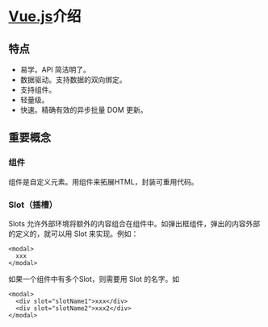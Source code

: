 # [Vue.js](http://cn.vuejs.org/)介绍
## 特点
* 易学。API 简洁明了。
* 数据驱动。支持数据的双向绑定。
* 支持组件。
* 轻量级。
* 快速。精确有效的异步批量 DOM 更新。

## 重要概念
### 组件
组件是自定义元素。用组件来拓展HTML，封装可重用代码。

### Slot（插槽）
Slots 允许外部环境将额外的内容组合在组件中。如弹出框组件，弹出的内容外部的定义的，就可以用 Slot 来实现。例如：

```
<modal>
  xxx
</modal>
```

如果一个组件中有多个Slot，则需要用 Slot 的名字。如

```
<modal>
  <div slot="slotName1">xxx</div>
  <div slot="slotName2">xxx2</div>
</modal>
```
